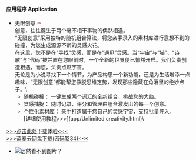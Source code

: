
#### 应用程序 Application

- 无限创意 <img src="data/app/无限灵感.png" alt="居然看不到图片？" width="10" height="10">\
创意，往往诞生于两个毫不相干事物的偶然相遇。\
“无限创意”采用独特的随机组合算法，将您亲手录入的素材库进行意想不到的碰撞，为您生成源源不断的灵感火花。\
在这里，您不是在“寻找”灵感，而是在“遇见”灵感。当“宇宙”与“猫”、“诗歌”与“代码”被并置在您眼前时，一个全新的世界便已悄然开启。我们负责创造相遇，而您，负责点燃宇宙。\
无论是为小说寻找下一个情节，为产品构思一个新功能，还是为生活增添一点趣味，“无限创意”都能帮您挣脱思维定势，发现那些隐藏在角落里的绝妙点子。\
    - 随机碰撞： 一键生成两个词汇的全新组合，挑战您的大脑。
    - 灵感捕捉： 随时记录、评分和管理由组合激发出的每一个创意。
    - 个性化素材库： 亲手打造属于您自己的灵感宇宙，支持批量导入。\
[详细使用教程>>>](app/Unlimited creativity.html)\

[>>>点击此处下载体验<<<](https://markus87419632.github.io/app/Unlimited%20creativity.apk)\
[>>>蓝奏云网盘下载(密码1234)<<<](https://wwxk.lanzouu.com/itbuc393qqqj)

- <img src="data" alt="居然看不到图片？" width="300" height="300">
